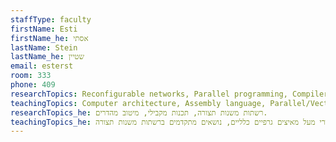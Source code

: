 ```yaml
---
staffType: faculty
firstName: Esti
firstName_he: אסתי
lastName: Stein
lastName_he: שטיין
email: esterst
room: 333
phone: 409
researchTopics: Reconfigurable networks, Parallel programming, Compiler Optimizations.
teachingTopics: Computer architecture, Assembly language, Parallel/Vector programming over GPUs, Advanced topics in econfigurable meshes.
researchTopics_he: רשתות משנות תצורה, תכנות מקבילי, מיטוב מהדרים.
teachingTopics_he: ארכיטקטורת מחשבים, שפות סף, מעבדה בתכנות מקבילי/וקטורי מעל מאיצים גרפיים כלליים, נושאים מתקדמים ברשתות משנות תצורה.
---
```

